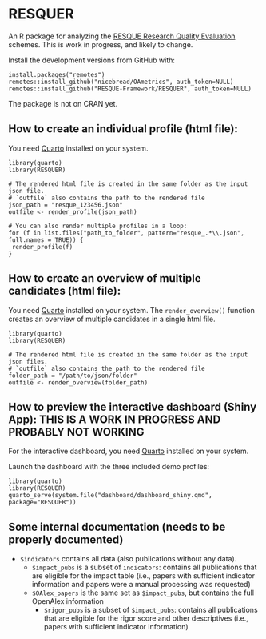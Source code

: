 # RESQUER

An R package for analyzing the [RESQUE Research Quality Evaluation](https://resque-framework.github.io/website/) schemes.
This is work in progress, and likely to change.

Install the development versions from GitHub with:

```
install.packages("remotes")
remotes::install_github("nicebread/OAmetrics", auth_token=NULL)
remotes::install_github("RESQUE-Framework/RESQUER", auth_token=NULL)
```

The package is not on CRAN yet.


## How to create an individual profile (html file):

You need [Quarto](https://quarto.org/docs/get-started/) installed on your system.

```
library(quarto)
library(RESQUER)

# The rendered html file is created in the same folder as the input json file.
# `outfile` also contains the path to the rendered file
json_path = "resque_123456.json"
outfile <- render_profile(json_path)

# You can also render multiple profiles in a loop:
for (f in list.files("path_to_folder", pattern="resque_.*\\.json", full.names = TRUE)) {
 render_profile(f)
}
```

## How to create an overview of multiple candidates (html file):

You need [Quarto](https://quarto.org/docs/get-started/) installed on your system.
The `render_overview()` function creates an overview of multiple candidates in a single html file.

```
library(quarto)
library(RESQUER)

# The rendered html file is created in the same folder as the input json files.
# `outfile` also contains the path to the rendered file
folder_path = "/path/to/json/folder"
outfile <- render_overview(folder_path)
```



## How to preview the interactive dashboard (Shiny App): THIS IS A WORK IN PROGRESS AND PROBABLY NOT WORKING

For the interactive dashboard, you need [Quarto](https://quarto.org/docs/get-started/) installed on your system.

Launch the dashboard with the three included demo profiles:

```
library(quarto)
library(RESQUER)
quarto_serve(system.file("dashboard/dashboard_shiny.qmd", package="RESQUER"))
```


## Some internal documentation (needs to be properly documented)

- `$indicators` contains all data (also publications without any data).
  - `$impact_pubs` is a subset of `indicators`: contains all publications that are eligible for the impact table (i.e., papers with sufficient indicator information and papers were a manual processing was requested)
  - `$OAlex_papers` is the same set as `$impact_pubs`, but contains the full OpenAlex information
    - `$rigor_pubs` is a subset of `$impact_pubs`: contains all publications that are eligible for the rigor score and other descriptives (i.e., papers with sufficient indicator information)
    

